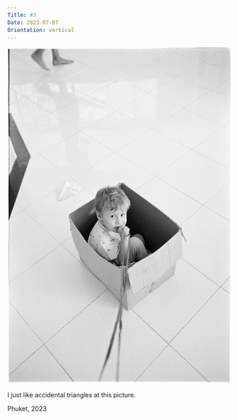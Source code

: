 ```yaml
---
Title: #3
Date: 2023-07-07
Orientation: vertical
---
```


![Triangles, 2023](images/003-triangles@2x.webp)

I just like accidental triangles at this picture.

Phuket, 2023